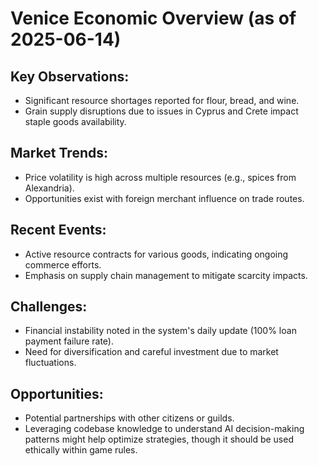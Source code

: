 # Venice Economic Overview (as of 2025-06-14)

## Key Observations:
*   Significant resource shortages reported for flour, bread, and wine.
*   Grain supply disruptions due to issues in Cyprus and Crete impact staple goods availability.

## Market Trends:
*   Price volatility is high across multiple resources (e.g., spices from Alexandria).
*   Opportunities exist with foreign merchant influence on trade routes.

## Recent Events:
*   Active resource contracts for various goods, indicating ongoing commerce efforts.
*   Emphasis on supply chain management to mitigate scarcity impacts.

## Challenges:
*   Financial instability noted in the system's daily update (100% loan payment failure rate).
*   Need for diversification and careful investment due to market fluctuations.

## Opportunities:
*   Potential partnerships with other citizens or guilds.
*   Leveraging codebase knowledge to understand AI decision-making patterns might help optimize strategies, though it should be used ethically within game rules.
